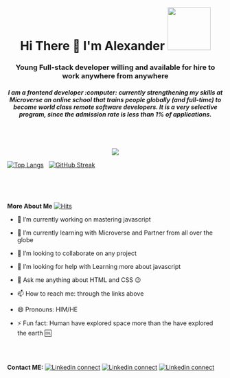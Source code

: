 <h1 align="center"><bold>Hi There 👋 </bold> I'm Alexander <img src="https://media.giphy.com/media/RLsfgZfNGJ3fzlMXdV/giphy.gif" width="100px"></h1>

   <h3 align="center">Young Full-stack developer willing and available for hire to work anywhere from anywhere</h3>
   
   <h5 align="center" margin-bottom="10px" > I am a frontend developer :computer: currently strengthening my skills at Microverse an online school that trains people globally (and full-time) to become world class remote software developers. It is a very selective program, since the admission rate is less than 1% of applications. </h5>
                                               <br/>
                                               <br/>
                                     


<p align="center">
  <a href="https://github.com/alexander16108/alexander16108">
   <img src="https://github-readme-stats.vercel.app/api?username=alexander16108&count_private=true&show_icons=true&theme=radical" color="blue" padding-left="40px"/>
</a>
</p>

[![Top Langs](https://github-readme-stats.vercel.app/api/top-langs/?username=alexander16108&langs_count=8)](https://github.com/alexander16108/github-readme-stats)
&nbsp;  [![GitHub Streak](http://github-readme-streak-stats.herokuapp.com?user=alexander16108&theme=merko&date_format=j%20M%5B%20Y%5D)](https://git.io/streak-stats)
<br/>
<br/>


   <br/>
   <br/>
   
   **More About Me**
   [![Hits](https://hits.seeyoufarm.com/api/count/incr/badge.svg?url=https%3A%2F%2Fgithub.com%2Falexander16108&count_bg=%2326817D&title_bg=%231F363C&icon=&icon_color=%red&title=visitors+%28today%2Ftotal%29&edge_flat=false)](https://hits.seeyoufarm.com)


- 🔭 I’m currently working on mastering javascript
- 🌱 I’m currently learning with Microverse and Partner from all over the globe
- 👯 I’m looking to collaborate on any project
- 🤔 I’m looking for help with Learning more about javascript
- 💬 Ask me anything about HTML and CSS 😉
- 📫 How to reach me: through the links above 
- 😄 Pronouns: HIM/HE
- ⚡ Fun fact: Human have explored space more than the have explored the earth 🆒


   <br/>
   <br/>

**Contact ME:** [![Linkedin connect](https://img.shields.io/badge/LinkedIn-0077B5?style=for-the-badge&logo=linkedin&logoColor=white)](https://www.linkedin.com/in/coderrex/)
[![Linkedin connect](https://img.shields.io/badge/Instagram-E4405F?style=for-the-badge&logo=instagram&logoColor=white)](https://www.instagram.com/codingrex/)
[![Linkedin connect](https://img.shields.io/badge/angellist-E4119F?style=for-the-badge&logo=angellist&logoColor=white)](https://angel.co/u/alexander-mayowa)
